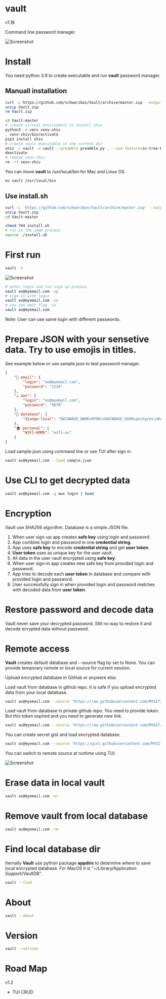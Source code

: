 # vault

v1.18

Command line password manager.

![Screenshot](screenshot/screenshot1.png)

# Install

You need python 3.9 to create executable and run <strong>vault</strong> password manager.

## Manuall installation

```bash
curl -L https://github.com/schwarzbox/Vault/archive/master.zip --output Vault.zip
unzip Vault.zip
rm Vault.zip

cd Vault-master
# create virtual environment to install shiv
python3 -m venv venv-shiv
. venv-shiv/bin/activate
pip3 install shiv
# create vault executable in the current dir
shiv -c vault -o vault --preamble preamble.py . --use-feature=in-tree-build
deactivate
# remove venv-shiv
rm -rf venv-shiv
```

You can move <strong>vault</strong> to /usr/local/bin for Mac and Linux OS.

``` bash
mv vault /usr/local/bin
```

## Use install.sh

``` bash
curl -L 'https://github.com/schwarzbox/Vault/archive/master.zip' --output Vault.zip
unzip Vault.zip
cd Vault-master

chmod 744 install.sh
# run in the same process
source ./install.sh
```

# First run

```bash
vault -h
```

![Screenshot](screenshot/screenshot2.png)

```bash
# enter login and run sign up process
vault av@myemail.com -up
# sign-in with login
vault av@myemail.com -in
# you can omit flag -in
vault av@myemail.com
```

Note: User can use same login with different passwords.

# Prepare JSON with your sensetive data. Try to use emojis in titles.

See example below or use sample.json to test password manager.

```JSON
{
    "💌 email": {
        "login": "av@myemail.com",
        "password": "1234"
    },
    "☁️ aws": {
        "login": "av@myemail.com",
        "password": "5678"
    },
    "🧰 database": {
        "django-local": "DATABASE_NAME=MYDB\nDATABASE_USER=postgres\nDATABASE_PASSWORD=''\nDATABASE_HOST=127.0.0.1\nDATABASE_PORT=5432\nDATABASE_CONN_MAX_AGE=600"
    },
    "🏠 personal": {
        "WIFI-HOME": "wifi-av"
    }
}
```

Load sample.json using command line or use TUI after sign in.

```bash
vault av@myemail.com --load sample.json
```

# Use CLI to get decrypted data

```bash
vault av@myemail.com -g aws login | head
```

# Encryption

Vault use SHA256 algorithm. Database is a simple JSON file.

1. When user sign-up app creates <strong>safe key</strong> using login and password.
2. App combine login and password in one <strong>credential string</strong>.
3. App uses <strong>safe key</strong> to encode <strong>credential string</strong> and get <strong>user token</strong>.
4. <strong>User token</strong> uses as unique key for the user vault.
5. All data in the user vault encrypted using <strong>safe key</strong>.
6. When user sign-in app creates new safe key from provided login and password.
7. App tries to decode each <strong>user token</strong> in database and compare with provided login and password.
8. User successfully sign in when provided login and password matches with decoded data from <strong>user token</strong>.

# Restore password and decode data

Vault never save your decrypted password. Still no way to restore it and decode ecrypted data without password.

# Remote access

<strong>Vault</strong> creates default database and --source flag by set to None. You can provide temporary remote or local source for current session.

Upload encrypted database in GitHub or anywere else.

Load vault from database in github repo. It is safe if you upload encrypted data from your local database.

```bash
vault av@myemail.com --source 'https://raw.githubusercontent.com/MYGIT/MYREPO/main/vault_data'
```

Load vault from database in private github repo. You need to provide token. But this token expired and you need to generate new link.

```bash
vault av@myemail.com --source 'https://raw.githubusercontent.com/MYGIT/MYREPO/main/vault_data?token=TOKEN'
```

You can create secret gist and load encrypted database.

```bash
vault av@myemail.com --source 'https://gist.githubusercontent.com/MYGIT/1234/raw/1234/vault_data'
```

You can switch to remote source at runtime using TUI.

![Screenshot](screenshot/screenshot3.png)

# Erase data in local vault

```bash
vault av@myemail.com -er
```

# Remove vault from local database

```bash
vault av@myemail.com -rm
```

# Find local database dir

Iternally <strong>Vault</strong> use python package <strong>appdirs</strong> to determine where to save local encrypted database. For MacOS it is "~/Library/Application Support/VaultDB".

```bash
vault --find
```

# About

```bash
vault --about
```

# Version

```bash
vault --version
```

# Road Map

v1.2

- TUI CRUD
